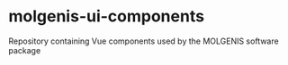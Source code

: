 # molgenis-ui-components
Repository containing Vue components used by the MOLGENIS software package
